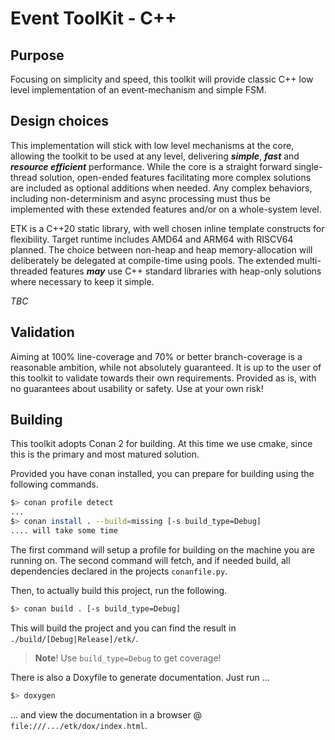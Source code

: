 # Event ToolKit - C++

## Purpose

Focusing on simplicity and speed, this toolkit will provide classic C++ low level implementation of an event-mechanism and simple FSM.

## Design choices

This implementation will stick with low level mechanisms at the core, allowing the toolkit to be used at any level, delivering **_simple_**, **_fast_** and **_resource efficient_** performance. While the core is a straight forward single-thread solution, open-ended features facilitating more complex solutions are included as optional additions when needed. Any complex behaviors, including non-determinism and async processing must thus be implemented with these extended features and/or on a whole-system level.

ETK is a C++20 static library, with well chosen inline template constructs for flexibility. Target runtime includes AMD64 and ARM64 with RISCV64 planned. The choice between non-heap and heap memory-allocation will deliberately be delegated at compile-time using pools. The extended multi-threaded features **_may_** use C++ standard libraries with heap-only solutions where necessary to keep it simple.

_TBC_

## Validation

Aiming at 100% line-coverage and 70% or better branch-coverage is a reasonable ambition, while not absolutely guaranteed. It is up to the user of this toolkit to validate towards their own requirements. Provided as is, with no guarantees about usability or safety. Use at your own risk!

## Building

This toolkit adopts Conan 2 for building. At this time we use cmake, since this is the primary and most matured solution.

Provided you have conan installed, you can prepare for building using the following commands.

``` bash
$> conan profile detect
...
$> conan install . --build=missing [-s build_type=Debug]
.... will take some time
```

The first command will setup a profile for building on the machine you are running on. The second command will fetch, and if needed build, all dependencies declared in the projects `conanfile.py`.

Then, to actually build this project, run the following.

``` bash
$> conan build . [-s build_type=Debug]
```

This will build the project and you can find the result in `./build/[Debug|Release]/etk/`. 

> **Note**!  Use `build_type=Debug` to get coverage!

There is also a Doxyfile to generate documentation. Just run ...

``` bash
$> doxygen
```

... and view the documentation in a browser @ `file:///.../etk/dox/index.html`.